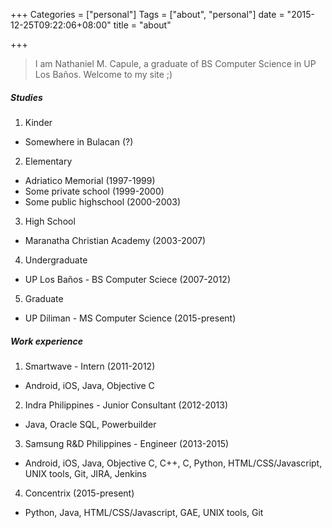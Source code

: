 +++
Categories = ["personal"]
Tags = ["about", "personal"]
date = "2015-12-25T09:22:06+08:00"
title = "about"

+++

> I am Nathaniel M. Capule, a graduate of BS Computer Science in UP Los Baños. Welcome to my site ;) 

<!--more-->

##### Studies

1. Kinder
  * Somewhere in Bulacan (?)
2. Elementary
  * Adriatico Memorial (1997-1999)
  * Some private school (1999-2000)
  * Some public highschool (2000-2003)
3. High School
  * Maranatha Christian Academy (2003-2007)
4. Undergraduate
  * UP Los Baños - BS Computer Sciece (2007-2012)
5. Graduate
  * UP Diliman - MS Computer Science (2015-present)

##### Work experience

1. Smartwave - Intern (2011-2012)
  * Android, iOS, Java, Objective C
2. Indra Philippines - Junior Consultant (2012-2013)
  * Java, Oracle SQL, Powerbuilder
3. Samsung R&D Philippines - Engineer (2013-2015)
  * Android, iOS, Java, Objective C, C++, C, Python, HTML/CSS/Javascript, UNIX tools, Git, JIRA, Jenkins
4. Concentrix (2015-present)
  * Python, Java, HTML/CSS/Javascript, GAE, UNIX tools, Git

